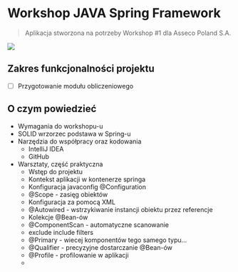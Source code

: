 # Workshop JAVA Spring Framework

> Aplikacja stworzona na potrzeby Workshop #1 dla Asseco Poland S.A.

![](https://spring.io/img/spring-by-pivotal.png)

## Zakres funkcjonalności projektu

* [ ] Przygotowanie modułu obliczeniowego

## O czym powiedzieć

- Wymagania do workshopu-u
- SOLID wrzorzec podstawa w Spring-u
- Narzędzia do współpracy oraz kodowania
    - IntelliJ IDEA
    - GitHub
- Warsztaty, część praktyczna
    - Wstęp do projektu
    - Kontekst aplikacji w kontenerze springa
    - Konfiguracja javaconfig @Configuration
    - @Scope - zasięg obiektów
    - Konfiguracja za pomocą XML
    - @Autowired - wstrzykiwanie instancji obiektu przez referencje
    - Kolekcje @Bean-ów
    - @ComponentScan - automatyczne scanowanie 
    - exclude include filters
    - @Primary - wiecej komponentów tego samego typu...
    - @Qualifier - precyzyjne dostarczanie @Bean-ów
    - @Profile - profilowanie w aplikacji
    - 
    



